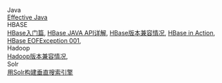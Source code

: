 
Java
<br/>
[Effective Java](https://github.com/darkdown/blog/blob/master/notes/java_N001.md)
<br/>
HBASE
<br/>
[HBase入门篇](https://github.com/darkdown/blog/blob/master/notes/hbase_N001.md),
[HBase JAVA API详解](https://github.com/darkdown/blog/blob/master/notes/hbase_N002.md),
[HBase版本兼容情况](https://github.com/darkdown/blog/blob/master/notes/hbase_N003.md),
[HBase in Action](https://github.com/darkdown/blog/blob/master/notes/hbase_N004.md),
[HBase EOFException 001](https://github.com/darkdown/blog/blob/master/notes/hbase_E001.md), 
<br/>
Hadoop
<br/>
[Hadoop版本兼容情况](https://github.com/darkdown/blog/blob/master/notes/hadoop_N001.md),
<br/>
Solr
<br/>
[用Solr构建垂直搜索引擎](https://github.com/darkdown/blog/blob/master/notes/solr_N001.md)

